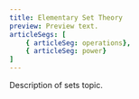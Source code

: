 ```yaml
---
title: Elementary Set Theory
preview: Preview text.
articleSegs: [
    { articleSeg: operations},
    { articleSeg: power}
]
---
```


Description of sets topic.
